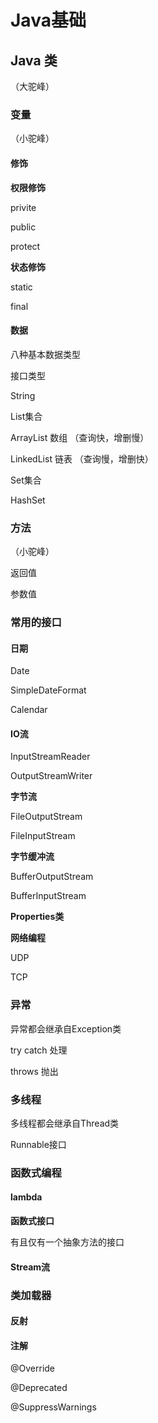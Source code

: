 # Java基础

## Java 类

（大驼峰）

### 变量

（小驼峰）

#### 修饰

**权限修饰**

privite

public

protect

**状态修饰**

static

final

#### 数据

八种基本数据类型

接口类型

String

List集合

ArrayList 数组 （查询快，增删慢）

LinkedList 链表 （查询慢，增删快）

Set集合

HashSet

### 方法

（小驼峰）

返回值

参数值

### 常用的接口

#### 日期

Date

SimpleDateFormat

Calendar

#### IO流

InputStreamReader

OutputStreamWriter

**字节流**

FileOutputStream

FileInputStream

**字节缓冲流**

BufferOutputStream

BufferInputStream

**Properties类**

**网络编程**

UDP

TCP

### 异常

异常都会继承自Exception类

try catch 处理

throws 抛出

### 多线程

多线程都会继承自Thread类

Runnable接口

### 函数式编程

#### lambda

**函数式接口**

有且仅有一个抽象方法的接口

#### Stream流

### 类加载器

#### 反射

#### 注解

@Override

@Deprecated

@SuppressWarnings

